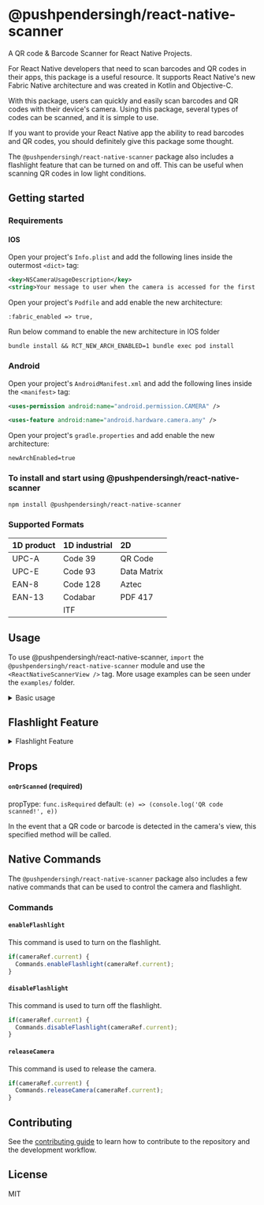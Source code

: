 # @pushpendersingh/react-native-scanner

A QR code & Barcode Scanner for React Native Projects.

For React Native developers that need to scan barcodes and QR codes in their apps, this package is a useful resource. It supports React Native's new Fabric Native architecture and was created in Kotlin and Objective-C.

With this package, users can quickly and easily scan barcodes and QR codes with their device's camera. Using this package, several types of codes can be scanned, and it is simple to use.

If you want to provide your React Native app the ability to read barcodes and QR codes, you should definitely give this package some thought.

The `@pushpendersingh/react-native-scanner` package also includes a flashlight feature that can be turned on and off. This can be useful when scanning QR codes in low light conditions.

## Getting started

### Requirements

#### IOS

Open your project's `Info.plist` and add the following lines inside the outermost `<dict>` tag:

```xml
<key>NSCameraUsageDescription</key>
<string>Your message to user when the camera is accessed for the first time</string>
```

Open your project's `Podfile` and add enable the new architecture:

```
:fabric_enabled => true,
```

Run below command to enable the new architecture in IOS folder

```
bundle install && RCT_NEW_ARCH_ENABLED=1 bundle exec pod install
```

### Android

Open your project's `AndroidManifest.xml` and add the following lines inside the `<manifest>` tag:

```xml
<uses-permission android:name="android.permission.CAMERA" />

<uses-feature android:name="android.hardware.camera.any" />
```

Open your project's `gradle.properties` and add enable the new architecture:

```
newArchEnabled=true
```

### To install and start using @pushpendersingh/react-native-scanner

```sh
npm install @pushpendersingh/react-native-scanner
```

### Supported Formats

| 1D product            | 1D industrial | 2D             |
|:----------------------|:--------------|:---------------|
| UPC-A                 | Code 39       | QR Code        |
| UPC-E                 | Code 93       | Data Matrix    |
| EAN-8                 | Code 128      | Aztec          |
| EAN-13                | Codabar       | PDF 417        |
|                       | ITF           |                |

## Usage

To use @pushpendersingh/react-native-scanner, `import` the `@pushpendersingh/react-native-scanner` module and use the `<ReactNativeScannerView />` tag. More usage examples can be seen under the `examples/` folder.

<details>
  <summary>Basic usage</summary>

Here is an example of basic usage:

```js
import React, { useEffect, useState } from 'react';
import {
  Alert,
  Platform,
  useWindowDimensions,
  Text,
  SafeAreaView
} from 'react-native';

import { request, PERMISSIONS, openSettings, RESULTS } from 'react-native-permissions';
import { ReactNativeScannerView } from "@pushpendersingh/react-native-scanner";

export default function App() {

  const { height, width } = useWindowDimensions();
  const [isCameraPermissionGranted, setIsCameraPermissionGranted] = useState(false);

  useEffect(() => {
    checkCameraPermission();
  }, []);

  const checkCameraPermission = async () => {
    request(Platform.OS === 'ios' ? PERMISSIONS.IOS.CAMERA : PERMISSIONS.ANDROID.CAMERA)
      .then(async (result: any) => {
        switch (result) {
          case RESULTS.UNAVAILABLE:
            // console.log('This feature is not available (on this device / in this context)');
            break;
          case RESULTS.DENIED:
            Alert.alert("Permission Denied", "You need to grant camera permission first");
            openSettings();
            break;
          case RESULTS.GRANTED:
            setIsCameraPermissionGranted(true);
            break;
          case RESULTS.BLOCKED:
            Alert.alert("Permission Blocked", "You need to grant camera permission first");
            openSettings();
            break;
        }
      })
  };

  if (isCameraPermissionGranted) {
    return (
      <SafeAreaView style={{ flex: 1 }}>
        <ReactNativeScannerView
          style={{ height, width }}
          onQrScanned={(value: any) => {
            console.log(value.nativeEvent);
          }}
        />
      </SafeAreaView>
    );
  } else {
    return (
      <Text style={{ fontSize: 30, color: 'red' }}>
        You need to grant camera permission first
      </Text>
    );
  }
}
```

</details>

## Flashlight Feature

<details>
  <summary>Flashlight Feature</summary>

  To use the flashlight feature, add the following code to your project:

```jsx
import React, {useEffect, useRef, useState} from 'react';
import {
  Alert,
  Platform,
  useWindowDimensions,
  Text,
  SafeAreaView,
  TouchableOpacity,
} from 'react-native';

import {
  request,
  PERMISSIONS,
  openSettings,
  RESULTS,
} from 'react-native-permissions';
import {
  ReactNativeScannerView,
  Commands,
} from '@pushpendersingh/react-native-scanner';

export default function App() {
  const {height, width} = useWindowDimensions();
  const [isCameraPermissionGranted, setIsCameraPermissionGranted] =
    useState(false);
  const cameraRef = useRef(null);

  useEffect(() => {
    checkCameraPermission();

    return () => {
      if(cameraRef.current) {
        Commands.releaseCamera(cameraRef.current);
      }
    };
  }, []);

  const enableFlashlight = () => {
    Commands.enableFlashlight(cameraRef.current);
  };

  const disableFlashlight = () => {
    Commands.disableFlashlight(cameraRef.current);
  };

  const checkCameraPermission = async () => {
    request(
      Platform.OS === 'ios'
        ? PERMISSIONS.IOS.CAMERA
        : PERMISSIONS.ANDROID.CAMERA,
    ).then(async (result: any) => {
      switch (result) {
        case RESULTS.UNAVAILABLE:
          break;
        case RESULTS.DENIED:
          Alert.alert(
            'Permission Denied',
            'You need to grant camera permission first',
          );
          openSettings();
          break;
        case RESULTS.GRANTED:
          setIsCameraPermissionGranted(true);
          break;
        case RESULTS.BLOCKED:
          Alert.alert(
            'Permission Blocked',
            'You need to grant camera permission first',
          );
          openSettings();
          break;
      }
    });
  };

  if (isCameraPermissionGranted) {
    return (
      <SafeAreaView style={{flex: 1}}>
        <ReactNativeScannerView
          ref={ref => (cameraRef.current = ref)}
          style={{height, width}}
          onQrScanned={(value: any) => {
            console.log(value.nativeEvent);
          }}
        />

        <TouchableOpacity
          style={{
            position: 'absolute',
            bottom: 20,
            left: 20,
            padding: 10,
            backgroundColor: 'blue',
            borderRadius: 10,
          }}
          onPress={enableFlashlight}>
          <Text>Turn ON</Text>
        </TouchableOpacity>

        <TouchableOpacity
          style={{
            position: 'absolute',
            bottom: 20,
            right: 20,
            padding: 10,
            backgroundColor: 'blue',
            borderRadius: 10,
          }}
          onPress={disableFlashlight}>
          <Text>Turn OFF</Text>
        </TouchableOpacity>
      </SafeAreaView>
    );
  } else {
    return (
      <Text style={{fontSize: 30, color: 'red'}}>
        You need to grant camera permission first
      </Text>
    );
  }
}
```

</details>

## Props

#### `onQrScanned` (required)

propType: `func.isRequired`
default: `(e) => (console.log('QR code scanned!', e))`

In the event that a QR code or barcode is detected in the camera's view, this specified method will be called.

## Native Commands

The `@pushpendersingh/react-native-scanner` package also includes a few native commands that can be used to control the camera and flashlight.

### Commands

#### `enableFlashlight`

This command is used to turn on the flashlight.
```js
if(cameraRef.current) {
  Commands.enableFlashlight(cameraRef.current);
}
```

#### `disableFlashlight`

This command is used to turn off the flashlight.
```js
if(cameraRef.current) {
  Commands.disableFlashlight(cameraRef.current);
}
```

#### `releaseCamera`

This command is used to release the camera.

```js
if(cameraRef.current) {
  Commands.releaseCamera(cameraRef.current);
}
```

## Contributing

See the [contributing guide](CONTRIBUTING.md) to learn how to contribute to the repository and the development workflow.

## License

MIT
